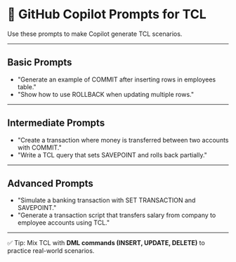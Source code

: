 # 🤖 GitHub Copilot Prompts for TCL

Use these prompts to make Copilot generate TCL scenarios.

---

## Basic Prompts
- "Generate an example of COMMIT after inserting rows in employees table."
- "Show how to use ROLLBACK when updating multiple rows."

---

## Intermediate Prompts
- "Create a transaction where money is transferred between two accounts with COMMIT."
- "Write a TCL query that sets SAVEPOINT and rolls back partially."

---

## Advanced Prompts
- "Simulate a banking transaction with SET TRANSACTION and SAVEPOINT."
- "Generate a transaction script that transfers salary from company to employee accounts using TCL."

---

✅ Tip: Mix TCL with **DML commands (INSERT, UPDATE, DELETE)** to practice real-world scenarios.